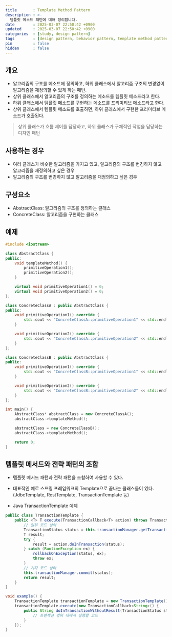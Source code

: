 ```yaml
---
title       : Template Method Pattern
description : >-
  템플릿 메소드 패턴에 대해 정리합니다.
date        : 2025-03-07 22:50:42 +0900
updated     : 2025-03-07 22:50:42 +0900
categories  : [study, design pattern]
tags        : [design pattern, behavior pattern, template method pattern]
pin         : false
hidden      : false
---
```


## 개요
- 알고리즘의 구조를 메소드에 정의하고, 하위 클래스에서 알고리즘 구조의 변경없이 알고리즘을 재정의할 수 있게 하는 패턴.
- 상위 클래스에서 알고리즘의 구조를 정의하는 메소드를 템플릿 메소드라고 한다.
- 하위 클래스에서 템플릿 메소드를 구현하는 메소드를 프리미티브 메소드라고 한다.
- 상위 클래스에서 템플릿 메소드를 호출하면, 하위 클래스에서 구현한 프리미티브 메소드가 호출된다.

> 상위 클래스가  흐름 제어를 담당하고, 하위 클래스가 구체적인 작업을 담당하는 디자인 패턴

## 사용하는 경우
- 여러 클래스가 비슷한 알고리즘을 가지고 있고, 알고리즘의 구조를 변경하지 않고 알고리즘을 재정의하고 싶은 경우
- 알고리즘의 구조를 변경하지 않고 알고리즘을 재정의하고 싶은 경우

## 구성요소
- AbstractClass: 알고리즘의 구조를 정의하는 클래스
- ConcreteClass: 알고리즘을 구현하는 클래스

## 예제
```cpp
#include <iostream>

class AbstractClass {
public:
    void templateMethod() {
        primitiveOperation1();
        primitiveOperation2();
    }

    virtual void primitiveOperation1() = 0;
    virtual void primitiveOperation2() = 0;
};

class ConcreteClassA : public AbstractClass {
public:
    void primitiveOperation1() override {
        std::cout << "ConcreteClassA::primitiveOperation1" << std::endl;
    }

    void primitiveOperation2() override {
        std::cout << "ConcreteClassA::primitiveOperation2" << std::endl;
    }
};

class ConcreteClassB : public AbstractClass {
public:
    void primitiveOperation1() override {
        std::cout << "ConcreteClassB::primitiveOperation1" << std::endl;
    }

    void primitiveOperation2() override {
        std::cout << "ConcreteClassB::primitiveOperation2" << std::endl;
    }
};

int main() {
    AbstractClass* abstractClass = new ConcreteClassA();
    abstractClass->templateMethod();

    abstractClass = new ConcreteClassB();
    abstractClass->templateMethod();

    return 0;
}
```

## 템플릿 메서드와 전략 패턴의 조합
- 템플릿 메서드 패턴과 전략 패턴을 조합하여 사용할 수 있다.
- 대표적인 예로 스프링 프레임워크의 Template으로 끝나는 클래스들이 있다. (JdbcTemplate, RestTemplate, TransactionTemplate 등)

- Java TransactionTemplate 예제
```java
public class TransactionTemplate {
    public <T> T execute(TransactionCallback<T> action) throws TransactionException {
        // 일부 코드 생략
        TransactionStatus status = this.transactionManager.getTransaction(this);
        T result;
        try {
            result = action.doInTransaction(status);
        } catch (RuntimeException ex) {
            rollbackOnException(status, ex);
            throw ex;
        }
        // 기타 코드 생타
        this.transactionManager.commit(status);
        return result;
    }
}

void example() {
    TransactionTemplate transactionTemplate = new TransactionTemplate();
    transactionTemplate.execute(new TransactionCallback<String>() {
        public String doInTransactionWithoutResult(TransactionStatus status) {
            // 트랜잭션 벙위 내에서 실행할 코드
        }
    });
}
```